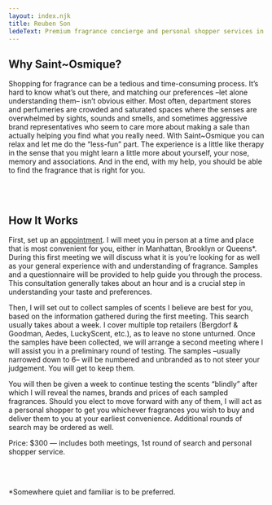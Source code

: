 ```yaml
---
layout: index.njk
title: Reuben Son
ledeText: Premium fragrance concierge and personal shopper services in New York City
---
```


## Why Saint~Osmique?

Shopping for fragrance can be a tedious and time-consuming process. It’s hard to know what’s out there, and matching our preferences –let alone understanding them– isn’t obvious either. Most often, department stores and perfumeries are crowded and saturated spaces where the senses are overwhelmed by sights, sounds and smells, and sometimes aggressive brand representatives who seem to care more about making a sale than actually helping you find what you really need. With Saint~Osmique you can relax and let me do the “less-fun” part. The experience is a little like therapy in the sense that you might learn a little more about yourself, your nose, memory and associations. And in the end, with my help, you should be able to find the fragrance that is right for you.

<br /><br />

## How It Works

First, set up an [appointment](/contact). I will meet you in person at a time and place that is most convenient for you, either in Manhattan, Brooklyn or Queens*. During this first meeting we will discuss what it is you’re looking for as well as your general experience with and understanding of fragrance. Samples and a questionnaire will be provided to help guide you through the process. This consultation generally takes about an hour and is a crucial step in understanding your taste and preferences.

Then, I will set out to collect samples of scents I believe are best for you, based on the information gathered during the first meeting. This search usually takes about a week. I cover multiple top retailers (Bergdorf & Goodman, Aedes, LuckyScent, etc.), as to leave no stone unturned. Once the samples have been collected, we will arrange a second meeting where I will assist you in a preliminary round of testing. The samples –usually narrowed down to 6– will be numbered and unbranded as to not steer your judgement. You will get to keep them.

You will then be given a week to continue testing the scents “blindly” after which I will reveal the names, brands and prices of each sampled fragrances. Should you elect to move forward with any of them, I will act as a personal shopper to get you whichever fragrances you wish to buy and deliver them to you at your earliest convenience. Additional rounds of search may be ordered as well.

Price: $300 — includes both meetings, 1st round of search and personal shopper service.

<br /><br />

*Somewhere quiet and familiar is to be preferred.